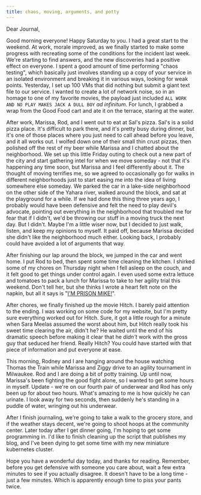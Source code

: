 ```yaml
---
title: chaos, moving, arguments, and potty
---
```


Dear Journal,

Good morning everyone! Happy Saturday to you. I had a great start to the
weekend. At work, morale improved, as we finally started to make some
progress with recreating some of the conditions for the incident last
week. We're starting to find answers, and the new discoveries had a
positive effect on everyone. I spent a good amount of time performing
"chaos testing", which basically just involves standing up a copy of
your service in an isolated environment and breaking it in various ways,
looking for weak points. Yesterday, I set up 100 VMs that did nothing
but submit a giant text file to our service. I wanted to create a lot of
network noise, so in an homage to one of my favorite movies, the payload
just included `ALL WORK AND NO PLAY MAKES
JACK A DULL BOY` *ad infinitum*. For lunch, I grabbed a wrap from the
Good Food cart and ate it on the terrace, staring at the water.

After work, Marissa, Rod, and I went out to eat at Sal's pizza. Sal's is
a solid pizza place. It's difficult to park there, and it's pretty busy
during dinner, but it's one of those places where you just need to call
ahead before you leave, and it all works out. I wolfed down one of their
small thin crust pizzas, then polished off the rest of my beer while
Marissa and I chatted about the neighborhood. We set up this little
Friday outing to check out a new part of the city and start gathering
intel for when we move someday - not that it's happening any time soon,
but Marissa and I feel differently about it. The thought of moving
terrifies me, so we agreed to occasionally go for walks in different
neighborhoods just to start easing me into the idea of living somewhere
else someday. We parked the car in a lake-side neighborhood on the other
side of the Yahara river, walked around the block, and sat at the
playground for a while. If we had done this thing three years ago, I
probably would have been defensive and felt the need to play devil's
advocate, pointing out everything in the neighborhood that troubled me
for fear that if I didn't, we'd be throwing our stuff in a moving truck
the next day. But I didn't. Maybe I'm a little wiser now, but I decided
to just walk, listen, and keep my opinions to myself. It paid off,
because Marissa decided she didn't like the neighborhood much either.
Looking back, I probably could have avoided a lot of arguments that way.

After finishing our lap around the block, we jumped in the car and went
home. I put Rod to bed, then spent some time cleaning the kitchen. I
shirked some of my chores on Thursday night when I fell asleep on the
couch, and it felt good to get things under control again. I even used
some extra lettuce and tomatoes to pack a lunch for Marissa to take to
her agility trial this weekend. Don't tell her, but she thinks I wrote a
heart felt note on the napkin, but all it says is "[I'M PRISON MIKE!]".

After chores, we finally finished up the movie Hitch. I barely paid
attention to the ending. I was working on some code for my website, but
I'm pretty sure everything worked out for Hitch. Sure, it got a little
rough for a minute when Sara Meelas assumed the worst about him, but
Hitch really took his sweet time clearing the air, didn't he? He waited
until the end of his dramatic speech before making it clear that he
*didn't* work with the gross guy that seduced her friend. Really Hitch?
You could have started with that piece of information and put everyone
at ease.

This morning, Rodney and I are hanging around the house watching Thomas
the Train while Marissa and Ziggy drive to an agility tournament in
Milwaukee. Rod and I are doing a bit of potty training. Up until now,
Marissa's been fighting the good fight alone, so I wanted to get some
hours in myself. Update - we're on our fourth pair of underwear and Rod
has only been up for about two hours. What's amazing to me is how
quickly he can urinate. I look away for two seconds, then suddenly he's
standing in a puddle of water, wringing out his underwear.

After I finish journaling, we're going to take a walk to the grocery
store, and if the weather stays decent, we're going to shoot hoops at
the community center. Later today after I get dinner going, I'm hoping
to get some programming in. I'd like to finish cleaning up the script
that publishes my blog, and I've been dying to get some time with my new
miniature kubernetes cluster.

Hope you have a wonderful day today, and thanks for reading. Remember,
before you get defensive with someone you care about, wait a few extra
minutes to see if you actually disagree. It doesn't have to be a long
time - just a few minutes. Which is apparently enough time to piss your
pants twice.

  [I'M PRISON MIKE!]: https://www.youtube.com/watch?v=a7RoP1LKMeM

